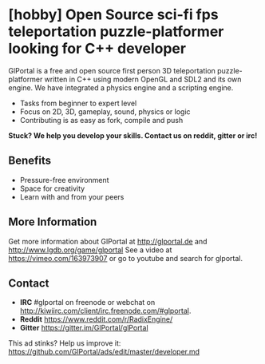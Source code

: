 # [hobby] Open Source sci-fi fps teleportation puzzle-platformer looking for C++ developer

GlPortal is a free and open source first person 3D teleportation puzzle-platformer written in C++ using modern OpenGL and SDL2 and its own engine.
We have integrated a physics engine and a scripting engine.

- Tasks from beginner to expert level
- Focus on 2D, 3D, gameplay, sound, physics or logic
- Contributing is as easy as fork, compile and push

**Stuck? We help you develop your skills. Contact us on reddit, gitter or irc!**

## Benefits

- Pressure-free environment
- Space for creativity
- Learn with and from your peers

## More Information
Get more information about GlPortal at http://glportal.de and http://www.lgdb.org/game/glportal
See a video at https://vimeo.com/163973907 or go to youtube and search for glportal.

## Contact
- **IRC** #glportal on freenode or webchat on http://kiwiirc.com/client/irc.freenode.com/#glportal. 
- **Reddit** https://www.reddit.com/r/RadixEngine/
- **Gitter** https://gitter.im/GlPortal/glPortal

This ad stinks? Help us improve it: https://github.com/GlPortal/ads/edit/master/developer.md

